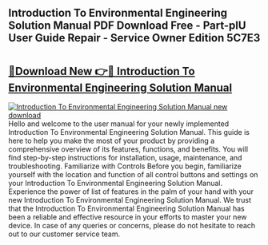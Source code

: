 ## Introduction To Environmental Engineering Solution Manual PDF Download Free - Part-plU User Guide Repair - Service Owner Edition 5C7E3

# <h2><a href="http://bc39262.oget.top/?id=Introduction+To+Environmental+Engineering+Solution+Manual">🔗Download New 👉🔴 Introduction To Environmental Engineering Solution Manual</a></h2>

[![Introduction To Environmental Engineering Solution Manual new download](https://i.imgur.com/5g1atiW.png)](http://bc39262.oget.top/?id=Introduction+To+Environmental+Engineering+Solution+Manual)
Hello and welcome to the user manual for your newly implemented Introduction To Environmental Engineering Solution Manual. This guide is here to help you make the most of your product by providing a comprehensive overview of its features, functions, and benefits. You will find step-by-step instructions for installation, usage, maintenance, and troubleshooting. Familiarize with Controls Before you begin, familiarize yourself with the location and function of all control buttons and settings on your Introduction To Environmental Engineering Solution Manual. Experience the power of list of features in the palm of your hand with your new Introduction To Environmental Engineering Solution Manual. We trust that the Introduction To Environmental Engineering Solution Manual has been a reliable and effective resource in your efforts to master your new device. In case of any queries or concerns, please do not hesitate to reach out to our customer service team.
